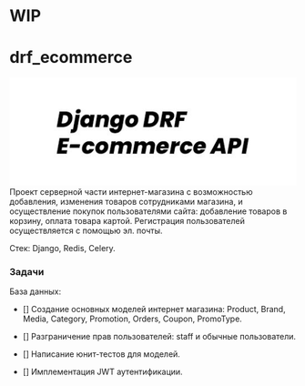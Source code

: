 # WIP
# drf_ecommerce
![drf_e_commerce](/drf_e.jpg)
Проект серверной части интернет-магазина с возможностью добавления, изменения товаров сотрудниками магазина, и осуществление покупок пользователями сайта: добавление товаров в корзину, оплата товара картой. Регистрация пользователей осуществляется с помощью эл. почты. 

Стек: Django, Redis, Celery.

### Задачи
База данных:

- [] Создание основных моделей интернет магазина: Product, Brand, Media, Category, Promotion,  Orders, Coupon, PromoType.

- [] Разграничение прав пользователей: staff и обычные пользователи.

- [] Написание юнит-тестов для моделей.

- [] Имплементация JWT аутентификации.
